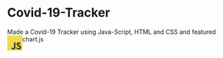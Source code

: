 # Covid-19-Tracker
Made a Covid-19 Tracker using Java-Script, HTML and CSS and featured chart.js <img align="left" alt="js" width="35px" src="https://raw.githubusercontent.com/github/explore/80688e429a7d4ef2fca1e82350fe8e3517d3494d/topics/javascript/javascript.png" />
